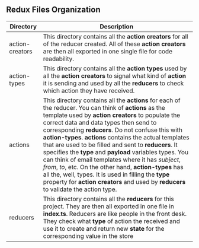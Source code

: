 ## Redux Files Organization

| Directory       | Description                                                                                                                                                                                                                                                                                                                                                                                                                                                                                                                                                                                                                                                                                                 |
| --------------- | ----------------------------------------------------------------------------------------------------------------------------------------------------------------------------------------------------------------------------------------------------------------------------------------------------------------------------------------------------------------------------------------------------------------------------------------------------------------------------------------------------------------------------------------------------------------------------------------------------------------------------------------------------------------------------------------------------------- |
| action-creators | This directory contains all the **action creators** for all of the reducer created. All of these **action creators** are then all exported in one single file for code readability.                                                                                                                                                                                                                                                                                                                                                                                                                                                                                                                         |
| action-types    | This directory contains all the **action types** used by all the **action creators** to signal what kind of **action** it is sending and used by all the **reducers** to check which action they have received.                                                                                                                                                                                                                                                                                                                                                                                                                                                                                             |
| actions         | This directory contains all the **actions** for each of the reducer. You can think of **actions** as the template used by **action creators** to populate the correct data and data types then send to corresponding **reducers**. Do not confuse this with **action-types**. **actions** contains the actual templates that are used to be filled and sent to **reducers**. It specifies the **type** and **payload** variables types. You can think of email templates where it has _subject_, _from_, _to_, etc. On the other hand, **action-types** has all the, well, types. It is used in filling the **type** property for **action creators** and used by **reducers** to validate the action type. |
| reducers        | This directory contains all the **reducers** for this project. They are then all exported in one file in **index.ts**. Reducers are like people in the front desk. They check what **type** of action the received and use it to create and return new **state** for the corresponding value in the store                                                                                                                                                                                                                                                                                                                                                                                                   |
